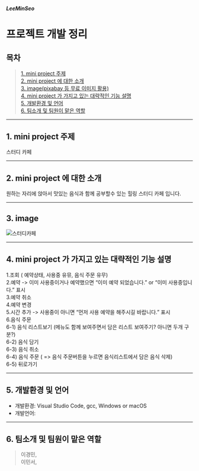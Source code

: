 ##### LeeMinSeo
프로젝트 개발 정리
=============
목차
---
> [1. mini project 주제](#1.-mini-project-주제)           
> [2. mini project 에 대한 소개](#2.-mini-project-에-대한-소개)        
> [3. image(pixabay 등 무료 이미지 활용)](#3.-image)    
> [4. mini project 가 가지고 있는 대략적인 기능 설명](#4.-mini-project-가-가지고-있는-대략적인-기능-설명)        
> [5. 개발환경 및 언어](#5.-개발환경-및-언어)         
> [6. 팀소개 및 팀원이 맡은 역할](#6.-팀소개-및-팀원이-맡은-역할)           

---
## 1. mini project 주제
스터디 카페

---
## 2. mini project 에 대한 소개
원하는 자리에 앉아서 맛있는 음식과 함께 공부할수 있는 힐링 스터디 카페 입니다.

---
## 3. image
![스터디카페](https://user-images.githubusercontent.com/103713510/166219968-287222ff-4e19-4238-acd3-6bb4db8e3770.jpg)

---
## 4. mini project 가 가지고 있는 대략적인 기능 설명
1.조회 ( 예약상태, 사용중 유뮤, 음식 주문 유무)<br>
2.예약 -> 이미 사용중이거나 예약했으면 “이미 예약 되었습니다.” or “이미 사용중입니다.” 표시<br>
3.예약 취소<br>
4.예약 변경<br>
5.시간 추가 -> 사용중이 아니면 “먼저 사용 예약을 해주시길 바랍니다.” 표시<br>
6.음식 주문<br>
6-1) 음식 리스트보기 (메뉴도 함께 보여주면서 담은 리스트 보여주기? 아니면 두개 구분?)<br>
6-2) 음식 담기<br>
6-3) 음식 취소<br>
6-4) 음식 주문 ( => 음식 주문버튼을 누르면 음식리스트에서 담은 음식 삭제)<br>
6-5) 뒤로가기<br>

---
## 5. 개발환경 및 언어
* 개발환경: Visual Studio Code, gcc, Windows or macOS<br>
* 개발언어: 

---
## 6. 팀소개 및 팀원이 맡은 역할
> 이경민,<br>
> 이민서,<br> 
